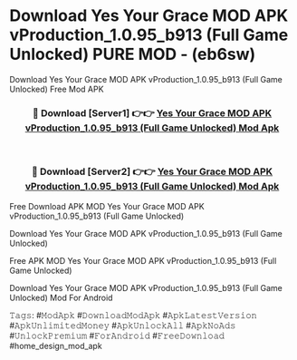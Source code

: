 # Download Yes Your Grace MOD APK vProduction_1.0.95_b913 (Full Game Unlocked) PURE MOD - (eb6sw)
Download Yes Your Grace MOD APK vProduction_1.0.95_b913 (Full Game Unlocked) Free Mod APK

<div align="center">
<h3>🔴 Download [Server1] 👉👉 <a href="https://apk-comot.site?title=Yes_Your_Grace_MOD_APK_vProduction_1.0.95_b913_(Full_Game_Unlocked)">Yes Your Grace MOD APK vProduction_1.0.95_b913 (Full Game Unlocked) Mod Apk</a></h3><br>

<h3>🔴 Download [Server2] 👉👉 <a href="https://apk-comot.site?title=Yes_Your_Grace_MOD_APK_vProduction_1.0.95_b913_(Full_Game_Unlocked)">Yes Your Grace MOD APK vProduction_1.0.95_b913 (Full Game Unlocked) Mod Apk</a></h3>
</div>


Free Download APK MOD Yes Your Grace MOD APK vProduction_1.0.95_b913 (Full Game Unlocked)

Download Yes Your Grace MOD APK vProduction_1.0.95_b913 (Full Game Unlocked) 

Free APK MOD Yes Your Grace MOD APK vProduction_1.0.95_b913 (Full Game Unlocked) 

Download Yes Your Grace MOD APK vProduction_1.0.95_b913 (Full Game Unlocked) Mod For Android

𝚃𝚊𝚐𝚜: #𝙼𝚘𝚍𝙰𝚙𝚔 #𝙳𝚘𝚠𝚗𝚕𝚘𝚊𝚍𝙼𝚘𝚍𝙰𝚙𝚔 #𝙰𝚙𝚔𝙻𝚊𝚝𝚎𝚜𝚝𝚅𝚎𝚛𝚜𝚒𝚘𝚗 #𝙰𝚙𝚔𝚄𝚗𝚕𝚒𝚖𝚒𝚝𝚎𝚍𝙼𝚘𝚗𝚎𝚢 #𝙰𝚙𝚔𝚄𝚗𝚕𝚘𝚌𝚔𝙰𝚕𝚕 #𝙰𝚙𝚔𝙽𝚘𝙰𝚍𝚜 #𝚄𝚗𝚕𝚘𝚌𝚔𝙿𝚛𝚎𝚖𝚒𝚞𝚖 #𝙵𝚘𝚛𝙰𝚗𝚍𝚛𝚘𝚒𝚍 #𝙵𝚛𝚎𝚎𝙳𝚘𝚠𝚗𝚕𝚘𝚊𝚍 #home_design_mod_apk